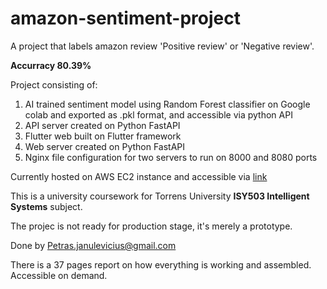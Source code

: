 # amazon-sentiment-project

A project that labels amazon review 'Positive review' or 'Negative review'.

**Accurracy 80.39%**

Project consisting of:

1) AI trained sentiment model using Random Forest classifier on Google colab and exported as .pkl format, and accessible via python API
2) API server created on Python FastAPI
3) Flutter web built on Flutter framework
4) Web server created on Python FastAPI
5) Nginx file configuration for two servers to run on 8000 and 8080 ports


Currently hosted on AWS EC2 instance and accessible via [link](http://ec2-54-167-110-206.compute-1.amazonaws.com/#/dashboard)

This is a university coursework for Torrens University **ISY503 Intelligent Systems** subject.

The projec is not ready for production stage, it's merely a prototype.

Done by Petras.janulevicius@gmail.com


There is a 37 pages report on how everything is working and assembled. Accessible on demand.
